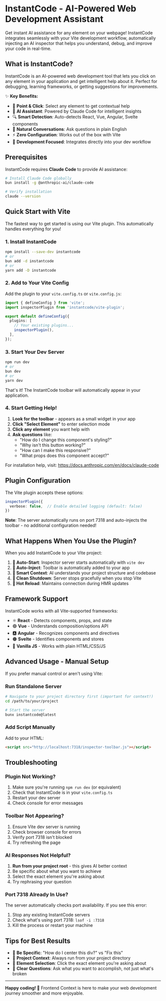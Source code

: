 # InstantCode - AI-Powered Web Development Assistant

Get instant AI assistance for any element on your webpage! InstantCode integrates seamlessly with your Vite development workflow, automatically injecting an AI inspector that helps you understand, debug, and improve your code in real-time.

## What is InstantCode?

InstantCode is an AI-powered web development tool that lets you click on any element in your application and get intelligent help about it. Perfect for debugging, learning frameworks, or getting suggestions for improvements.

✨ **Key Benefits:**
- 🎯 **Point & Click**: Select any element to get contextual help
- 🤖 **AI Assistant**: Powered by Claude Code for intelligent insights
- 🔍 **Smart Detection**: Auto-detects React, Vue, Angular, Svelte components
- 💬 **Natural Conversations**: Ask questions in plain English
- ⚡ **Zero Configuration**: Works out of the box with Vite
- 🔧 **Development Focused**: Integrates directly into your dev workflow

## Prerequisites

InstantCode requires **Claude Code** to provide AI assistance:

```bash
# Install Claude Code globally
bun install -g @anthropic-ai/claude-code

# Verify installation
claude --version
```

## Quick Start with Vite

The fastest way to get started is using our Vite plugin. This automatically handles everything for you!

### 1. Install InstantCode

```bash
npm install --save-dev instantcode
# or
bun add -d instantcode
# or  
yarn add -D instantcode
```

### 2. Add to Your Vite Config

Add the plugin to your `vite.config.ts` or `vite.config.js`:

```typescript
import { defineConfig } from 'vite';
import inspectorPlugin from 'instantcode/vite-plugin';

export default defineConfig({
  plugins: [
    // Your existing plugins...
    inspectorPlugin(),
  ],
});
```

### 3. Start Your Dev Server

```bash
npm run dev
# or
bun dev
# or
yarn dev
```

That's it! The InstantCode toolbar will automatically appear in your application.

### 4. Start Getting Help!

1. **Look for the toolbar** - appears as a small widget in your app
2. **Click "Select Element"** to enter selection mode
3. **Click any element** you want help with
4. **Ask questions** like:
   - "How do I change this component's styling?"
   - "Why isn't this button working?"
   - "How can I make this responsive?"
   - "What props does this component accept?"


For installation help, visit: https://docs.anthropic.com/en/docs/claude-code

## Plugin Configuration

The Vite plugin accepts these options:

```typescript
inspectorPlugin({
  verbose: false,  // Enable detailed logging (default: false)
})
```

**Note**: The server automatically runs on port 7318 and auto-injects the toolbar - no additional configuration needed!

## What Happens When You Use the Plugin?

When you add InstantCode to your Vite project:

1. **🚀 Auto-Start**: Inspector server starts automatically with `vite dev`
2. **💉 Auto-Inject**: Toolbar is automatically added to your app
3. **🎯 Smart Context**: AI understands your project structure and codebase
4. **🛑 Clean Shutdown**: Server stops gracefully when you stop Vite
5. **🔄 Hot Reload**: Maintains connection during HMR updates

## Framework Support

InstantCode works with all Vite-supported frameworks:

- ⚛️ **React** - Detects components, props, and state
- 🟢 **Vue** - Understands composition/options API
- 🅰️ **Angular** - Recognizes components and directives  
- 🟠 **Svelte** - Identifies components and stores
- 📄 **Vanilla JS** - Works with plain HTML/CSS/JS

## Advanced Usage - Manual Setup

If you prefer manual control or aren't using Vite:

### Run Standalone Server

```bash
# Navigate to your project directory first (important for context!)
cd /path/to/your/project

# Start the server
bunx instantcode@latest
```

### Add Script Manually

Add to your HTML:

```html
<script src="http://localhost:7318/inspector-toolbar.js"></script>
```

## Troubleshooting

### Plugin Not Working?
1. Make sure you're running `npm run dev` (or equivalent)
2. Check that InstantCode is in your `vite.config.ts`
3. Restart your dev server
4. Check console for error messages

### Toolbar Not Appearing?
1. Ensure Vite dev server is running
2. Check browser console for errors
3. Verify port 7318 isn't blocked
4. Try refreshing the page

### AI Responses Not Helpful?
1. **Run from your project root** - this gives AI better context
2. Be specific about what you want to achieve
3. Select the exact element you're asking about
4. Try rephrasing your question

### Port 7318 Already In Use?
The server automatically checks port availability. If you see this error:
1. Stop any existing InstantCode servers
2. Check what's using port 7318: `lsof -i :7318`
3. Kill the process or restart your machine

## Tips for Best Results

- 🎯 **Be Specific**: "How do I center this div?" vs "Fix this"
- 📁 **Project Context**: Always run from your project directory
- 🎨 **Element Selection**: Click the exact element you're asking about
- 💭 **Clear Questions**: Ask what you want to accomplish, not just what's broken

---

**Happy coding! 🚀** Frontend Context is here to make your web development journey smoother and more enjoyable.